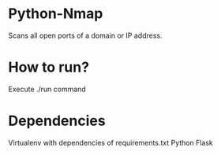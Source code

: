 # Python-Nmap
Scans all open ports of a domain or IP address.

# How to run?
Execute ./run command

# Dependencies
Virtualenv with dependencies of requirements.txt
Python
Flask 
